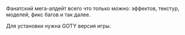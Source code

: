 Фанатский мега-апдейт всего что только можно: эффектов, текстур, моделей, фикс багов и так далее.

Для установки нужна GOTY версия игры.